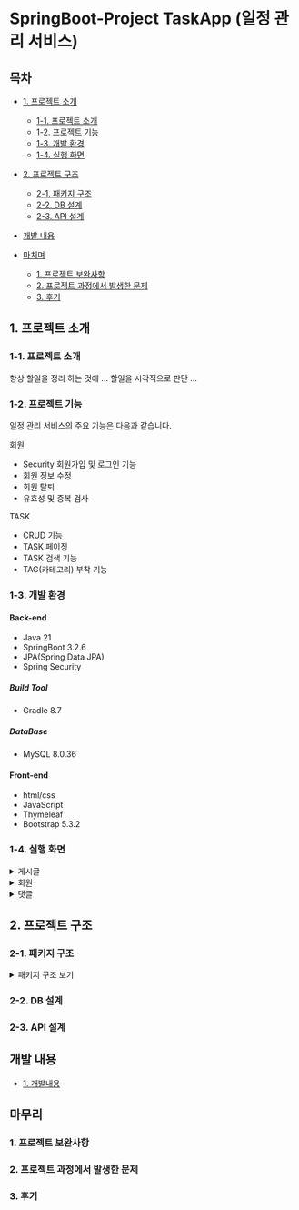 # SpringBoot-Project TaskApp (일정 관리 서비스)


## 목차
 - [1. 프로젝트 소개](#1-프로젝트-소개)
   - [1-1. 프로젝트 소개](#1-1-프로젝트-소개)
   - [1-2. 프로젝트 기능](#1-2-프로젝트-기능)
   - [1-3. 개발 환경](#1-3-개발-환경)
   - [1-4. 실행 화면](#1-4-실행-환경)
  
 - [2. 프로젝트 구조](#2-프로젝트-구조)
   - [2-1. 패키지 구조](#2-1-패키지-구조)
   - [2-2. DB 설계](#2-2-DB-설계)
   - [2-3. API 설계](#2-3-API-설계)
  
 - [개발 내용](#개발-내용)

 - [마치며](#마치며)
   - [1. 프로젝트 보완사항](#1-프로젝트-보완사항)
   - [2. 프로젝트 과정에서 발생한 문제](#2-프로젝트-과정에서-발생한-문제)
   - [3. 후기](#3-후기)
  
     


## 1. 프로젝트 소개

### 1-1. 프로젝트 소개

항상 할일을 정리 하는 것에 ...
할일을 시각적으로 판단 ...


### 1-2. 프로젝트 기능

일정 관리 서비스의 주요 기능은 다음과 같습니다.

회원
- Security 회원가입 및 로그인 기능
- 회원 정보 수정
- 회원 탈퇴
- 유효성 및 중복 검사

TASK
- CRUD 기능
- TASK 페이징
- TASK 검색 기능
- TAG(카테고리) 부착 기능


### 1-3. 개발 환경

#### Back-end
 - Java 21
 - SpringBoot 3.2.6
 - JPA(Spring Data JPA)
 - Spring Security

##### Build Tool
 - Gradle 8.7

##### DataBase
 - MySQL 8.0.36

#### Front-end
 - html/css
 - JavaScript
 - Thymeleaf
 - Bootstrap 5.3.2


### 1-4. 실행 화면
  
  <details>
    <summary>게시글</summary>
    
    
  </details>


  <details>
    <summary>회원</summary>

    
  </details>


  <details>
    <summary>댓글</summary>

    
  </details>




## 2. 프로젝트 구조

### 2-1. 패키지 구조

<details>

<summary>패키지 구조 보기</summary>

```

```


</details>



### 2-2. DB 설계


### 2-3. API 설계

  



## 개발 내용

- <a href="" target="_blank">1. 개발내용</a>



## 마무리

### 1. 프로젝트 보완사항


### 2. 프로젝트 과정에서 발생한 문제


### 3. 후기

